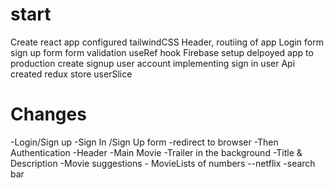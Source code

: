 # start
Create react app 
configured tailwindCSS
Header,
routiing of app
Login form
sign up form
form validation
useRef hook
Firebase setup
delpoyed app to production
create signup user account
implementing sign in user Api
created redux store userSlice



# Changes
-Login/Sign up
    -Sign In /Sign Up form
    -redirect to browser 
    -Then Authentication
    -Header
    -Main Movie
        -Trailer in the background
        -Title & Description
        -Movie suggestions
            - MovieLists of numbers
--netflix
    -search bar